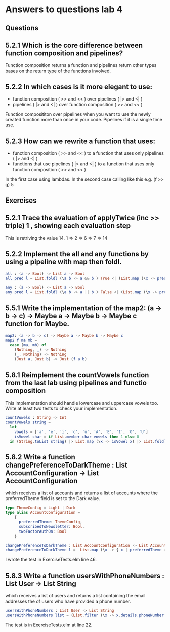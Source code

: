 # Answers to questions lab 4

## Questions

## 5.2.1 Which is the core difference between function composition and pipelines?
Function composition returns a function and pipelines return other types bases on the return type of the functions involved.

## 5.2.2 In which cases is it more elegant to use:
* function composition ( >> and << ) over pipelines ( |> and <| )
* pipelines ( |> and <| ) over function composition ( >> and << )

Function composititon over pipelines when you want to use the newly created function more than once in your code.
Pipelines if it is a single time use.

## 5.2.3 How can we rewrite a function that uses:
* function composition ( >> and << ) to a function that uses only pipelines ( |> and <| )
* functions that use pipelines ( |> and <| ) to a function that uses only function
composition ( >> and << )

In the first case using lambdas. In the second case calling like this e.g. (f >> g) 5

## Exercises 

## 5.2.1 Trace the evaluation of applyTwice (inc >> triple) 1 , showing each evaluation step
This is retriving the value 14. 1 => 2 => 6 => 7 => 14

## 5.2.2 Implement the all and any functions by using a pipeline with map then foldl.

```elm
all : (a -> Bool) -> List a -> Bool
all pred l = List.foldl (\a b -> a && b ) True <| (List.map (\x -> pred x) l)

any : (a -> Bool) -> List a -> Bool
any pred l = List.foldl (\a b -> a || b ) False <| (List.map (\x -> pred x) l)
```

## 5.5.1 Write the implementation of the map2: (a -> b -> c) -> Maybe a -> Maybe b -> Maybe c function for Maybe.

```elm
map2: (a -> b -> c) -> Maybe a -> Maybe b -> Maybe c
map2 f ma mb =
  case (ma, mb) of
    (Nothing, _) -> Nothing
    (_, Nothing) -> Nothing
    (Just a, Just b) -> Just (f a b)
```

## 5.8.1 Reimplement the countVowels function from the last lab using pipelines and functio composition 
This implementation should handle lowercase and uppercase vowels too.
Write at least two tests to check your implementation.

```elm
countVowels : String -> Int
countVowels string =
  let
    vowels = ['a', 'e', 'i', 'o', 'u', 'A', 'E', 'I', 'O', 'U']
    isVowel char = if List.member char vowels then 1 else 0
  in (String.toList string) |> List.map (\x -> isVowel x) |> List.foldl (+) 0
```

## 5.8.2 Write a function changePreferenceToDarkTheme : List AccountConfiguration -> List AccountConfiguration
which receives a list of accounts and returns a list of accounts where the preferredTheme
field is set to the Dark value.

```elm
type ThemeConfig = Light | Dark
type alias AccountConfiguration =
    { 
      preferredTheme: ThemeConfig, 
      subscribedToNewsletter: Bool, 
      twoFactorAuthOn: Bool
    }

changePreferenceToDarkTheme : List AccountConfiguration -> List AccountConfiguration
changePreferenceToDarkTheme l =  List.map (\x -> { x | preferredTheme = Dark }) l
```

I wrote the test in ExerciseTests.elm line 46.

## 5.8.3 Write a function usersWithPhoneNumbers : List User -> List String 
which receives a list of users and returns a list containing the email addresses the of users who have provided
a phone number.

```elm
usersWithPhoneNumbers : List User -> List String
usersWithPhoneNumbers list = (List.filter (\x -> x.details.phoneNumber /= Nothing) list) |> List.map (\x -> x.email)
```

The test is in ExerciseTests.elm at line 22.


